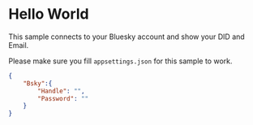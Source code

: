 # Hello World

This sample connects to your Bluesky account and show your DID and Email. 

Please make sure you fill `appsettings.json` for this sample to work. 

```json
{
    "Bsky":{
        "Handle": "",
        "Password": ""
    }
}
```